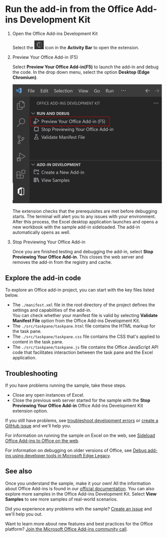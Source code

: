 # Run the add-in from the Office Add-ins Development Kit

1. Open the Office Add-ins Development Kit
    
    Select the <img src="./assets/Icon_Office_Add-ins_Development_Kit.png" width="30" alt="Office Add-ins Development Kit"/> icon in the **Activity Bar** to open the extension.

1. Preview Your Office Add-in (F5)

    Select **Preview Your Office Add-in(F5)** to launch the add-in and debug the code. In the drop down menu, select the option **Desktop (Edge Chromium)**.

    <img src="./assets/devkit_preview.png" width="500" alt="The 'Preview your Office Add-in' option in the Office Add-ins Development Kit's task pane."/>

    The extension checks that the prerequisites are met before debugging starts. The terminal will alert you to any issues with your environment. After this process, the Excel desktop application launches and opens a new workbook with the sample add-in sideloaded. The add-in automatically opens as well.

1. Stop Previewing Your Office Add-in

    Once you are finished testing and debugging the add-in, select **Stop Previewing Your Office Add-in**. This closes the web server and removes the add-in from the registry and cache.


## Explore the add-in code
To explore an Office add-in project, you can start with the key files listed below.

- The `./manifest.xml` file in the root directory of the project defines the settings and capabilities of the add-in.  <br>You can check whether your manifest file is valid by selecting **Validate Manifest File** option from the Office Add-ins Development Kit.
- The `./src/taskpane/taskpane.html` file contains the HTML markup for the task pane.
- The `./src/taskpane/taskpane.css` file contains the CSS that's applied to content in the task pane.
- The `./src/taskpane/taskpane.js` file contains the Office JavaScript API code that facilitates interaction between the task pane and the Excel application.

## Troubleshooting

If you have problems running the sample, take these steps.

- Close any open instances of Excel.
- Close the previous web server started for the sample with the **Stop Previewing Your Office Add-in** Office Add-ins Development Kit extension option.

If you still have problems, see [troubleshoot development errors](https://learn.microsoft.com//office/dev/add-ins/testing/troubleshoot-development-errors) or [create a GitHub issue](https://aka.ms/officedevkitnewissue) and we'll help you.  

For information on running the sample on Excel on the web, see [Sideload Office Add-ins to Office on the web](https://learn.microsoft.com/office/dev/add-ins/testing/sideload-office-add-ins-for-testing).

For information on debugging on older versions of Office, see [Debug add-ins using developer tools in Microsoft Edge Legacy](https://learn.microsoft.com/office/dev/add-ins/testing/debug-add-ins-using-devtools-edge-legacy).

## See also
Once you understand the sample, make it your own! All the information about Office Add-ins is found in our [official documentation](https://learn.microsoft.com/office/dev/add-ins/overview/office-add-ins). You can also explore more samples in the Office Add-ins Development Kit. Select **View Samples** to see more samples of real-world scenarios.

Did you experience any problems with the sample? [Create an issue](https://github.com/OfficeDev/Office-Add-in-samples/issues/new/choose) and we'll help you out.

Want to learn more about new features and best practices for the Office platform? [Join the Microsoft Office Add-ins community call](https://learn.microsoft.com/office/dev/add-ins/overview/office-add-ins-community-call).
